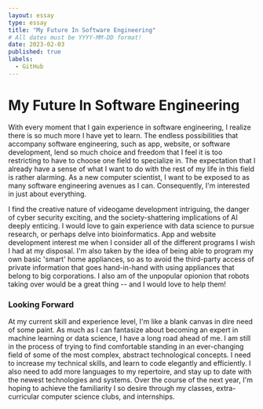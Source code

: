 ```yaml
---
layout: essay
type: essay
title: "My Future In Software Engineering"
# All dates must be YYYY-MM-DD format!
date: 2023-02-03
published: true
labels:
  - GitHub
---
```


# My Future In Software Engineering
 
 With every moment that I gain experience in software engineering, I realize there is so much more I have yet to learn. The endless possibilities that accompany software engineering, such as app, website, or software development, lend so much choice and freedom that I feel it is too restricting to have to choose one field to specialize in. The expectation that I already have a sense of what I want to do with the rest of my life in this field is rather alarming. As a new computer scientist, I want to be exposed to as many software engineering avenues as I can. Consequently, I'm interested in just about everything.
 
 
 I find the creative nature of videogame development intriguing, the danger of cyber security exciting, and the society-shattering implications of AI deeply enticing. I would love to gain experience with data science to pursue research, or perhaps delve into bioinformatics. App and website development interest me when I consider all of the different programs I wish I had at my disposal. I'm also taken by the idea of being able to program my own basic 'smart' home appliances, so as to avoid the third-party access of private information that goes hand-in-hand with using appliances that belong to big corporations. I also am of the unpopular opionion that robots taking over would be a great thing -- and I would love to help them! 
 
 ### Looking Forward
 At my current skill and experience level, I'm like a blank canvas in dire need of some paint. As much as I can fantasize about becoming an expert in machine learning or data science, I have a long road ahead of me. I am still in the process of trying to find comfortable standing in an ever-changing field of some of the most complex, abstract technological concepts. I need to increase my technical skills, and learn to code elegantly and efficiently. I also need to add more languages to my repertoire, and stay up to date with the newest technologies and systems. Over the course of the next year, I'm hoping to achieve the familiarity I so desire through my classes, extra-curricular computer science clubs, and internships. 
